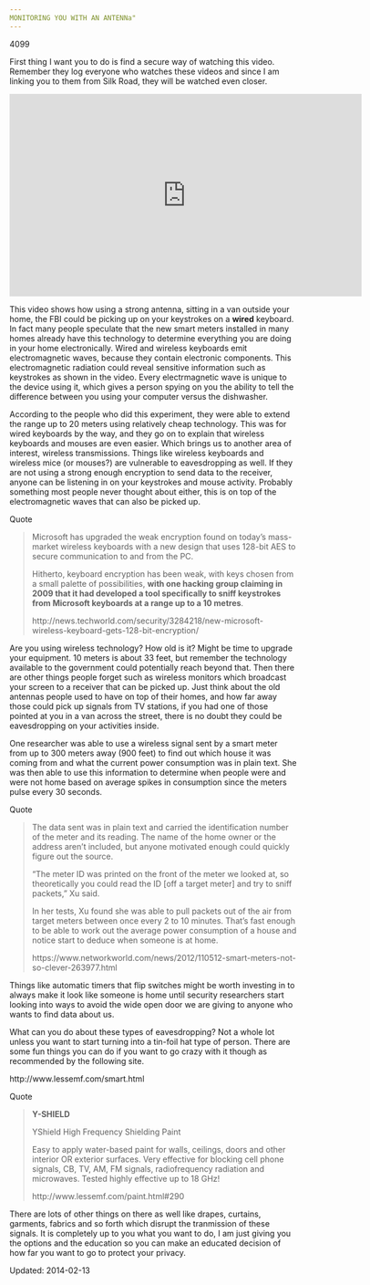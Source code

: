 ```yaml
---
MONITORING YOU WITH AN ANTENNa"
---
```

4099


<p>First thing I want you to do is find a secure way of watching this video. Remember they log everyone who watches these videos and since I am linking you to them from Silk Road, they will be watched even closer.</p>
<p><iframe src="http://www.dailymotion.com/embed/video/x74iq0" width="618" height="355" frameborder="0"></iframe></p>
<p>This video shows how using a strong antenna, sitting in a van outside your home, the FBI could be picking up on your keystrokes on a <strong>wired</strong> keyboard. In fact many people speculate that the new smart meters installed in many homes already have this technology to determine everything you are doing in your home electronically. Wired and wireless keyboards emit electromagnetic waves, because they contain electronic components. This electromagnetic radiation could reveal sensitive information such as keystrokes as shown in the video. Every electrmagnetic wave is unique to the device using it, which gives a person spying on you the ability to tell the difference between you using your computer versus the dishwasher.</p>
<p>According to the people who did this experiment, they were able to extend the range up to 20 meters using relatively cheap technology. This was for wired keyboards by the way, and they go on to explain that wireless keyboards and mouses are even easier. Which brings us to another area of interest, wireless transmissions. Things like wireless keyboards and wireless mice (or mouses?) are vulnerable to eavesdropping as well. If they are not using a strong enough encryption to send data to the receiver, anyone can be listening in on your keystrokes and mouse activity. Probably something most people never thought about either, this is on top of the electromagnetic waves that can also be picked up.</p>
<div>
<div>Quote</div>
</div>
<blockquote><p>Microsoft has upgraded the weak encryption found on today’s mass-market wireless keyboards with a new design that uses 128-bit AES to secure communication to and from the PC.</p>
<p>Hitherto, keyboard encryption has been weak, with keys chosen from a small palette of possibilities, <strong>with one hacking group claiming in 2009 that it had developed a tool specifically to sniff keystrokes from Microsoft keyboards at a range up to a 10 metres</strong>.</p>
<p>http://news.techworld.com/security/3284218/new-microsoft-wireless-keyboard-gets-128-bit-encryption/</p></blockquote>
<p>Are you using wireless technology? How old is it? Might be time to upgrade your equipment. 10 meters is about 33 feet, but remember the technology available to the government could potentially reach beyond that. Then there are other things people forget such as wireless monitors which broadcast your screen to a receiver that can be picked up. Just think about the old antennas people used to have on top of their homes, and how far away those could pick up signals from TV stations, if you had one of those pointed at you in a van across the street, there is no doubt they could be eavesdropping on your activities inside.</p>
<p>One researcher was able to use a wireless signal sent by a smart meter from up to 300 meters away (900 feet) to find out which house it was coming from and what the current power consumption was in plain text. She was then able to use this information to determine when people were and were not home based on average spikes in consumption since the meters pulse every 30 seconds.</p>
<div>
<div>Quote</div>
</div>
<blockquote><p>The data sent was in plain text and carried the identification number of the meter and its reading. The name of the home owner or the address aren&#8217;t included, but anyone motivated enough could quickly figure out the source.</p>
<p>&#8220;The meter ID was printed on the front of the meter we looked at, so theoretically you could read the ID [off a target meter] and try to sniff packets,&#8221; Xu said.</p>
<p>In her tests, Xu found she was able to pull packets out of the air from target meters between once every 2 to 10 minutes. That&#8217;s fast enough to be able to work out the average power consumption of a house and notice start to deduce when someone is at home.</p>
<p>https://www.networkworld.com/news/2012/110512-smart-meters-not-so-clever-263977.html</p></blockquote>
<p>Things like automatic timers that flip switches might be worth investing in to always make it look like someone is home until security researchers start looking into ways to avoid the wide open door we are giving to anyone who wants to find data about us.</p>
<p>What can you do about these types of eavesdropping? Not a whole lot unless you want to start turning into a tin-foil hat type of person. There are some fun things you can do if you want to go crazy with it though as recommended by the following site.</p>
<p>http://www.lessemf.com/smart.html</p>
<div>
<div>Quote</div>
</div>
<blockquote><p><strong>Y-SHIELD</strong></p>
<p>YShield High Frequency Shielding Paint</p>
<p>Easy to apply water-based paint for walls, ceilings, doors and other interior OR exterior surfaces. Very effective for blocking cell phone signals, CB, TV, AM, FM signals, radiofrequency radiation and microwaves. Tested highly effective up to 18 GHz!</p>
<p>http://www.lessemf.com/paint.html#290</p></blockquote>
<p>There are lots of other things on there as well like drapes, curtains, garments, fabrics and so forth which disrupt the tranmission of these signals. It is completely up to you what you want to do, I am just giving you the options and the education so you can make an educated decision of how far you want to go to protect your privacy.</p>

Updated: 2014-02-13

